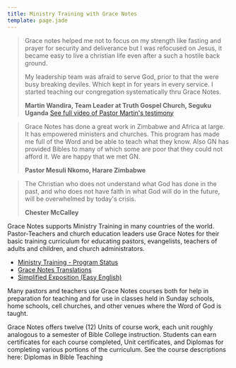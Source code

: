 ```yaml
---
title: Ministry Training with Grace Notes
template: page.jade
---
```


> Grace notes helped me not to focus on my strength like
> fasting and prayer for security and deliverance but I was
> refocused on Jesus, it became easy to live a christian
> life even after a such a hostile back ground.
>
> My leadership team was afraid to serve God, prior to that
> the were busy breaking deviles. Which kept in for years in
> every service. I started teaching our congregation
> systematically thru Grace Notes.
>
> **Martin Wandira, Team Leader at Truth Gospel Church, Seguku
> Uganda** [See full video of Pastor Martin's
> testimony](https://www.youtube.com/watch?v=mn1oAOEqn14)

<!-- -->

> Grace Notes has done a great work in Zimbabwe and Africa at
> large. It has empowered ministers and churches. This program
> has made me full of the Word and be able to teach what they
> know. Also GN has provided Bibles to many of which some are
> poor that they could not afford it. We are happy that we met
> GN.
>
> **Pastor Mesuli Nkomo, Harare Zimbabwe**

<!-- -->

> The Christian who does not understand what God has done in
> the past, and who does not have faith in what God will do
> in the future, will be overwhelmed by today's crisis.
>
> **Chester McCalley**

Grace Notes supports Ministry Training in many countries of
the world. Pastor-Teachers and church education leaders use
Grace Notes for their basic training curriculum for
educating pastors, evangelists, teachers of adults and
children, and church administrators.

- [Ministry Training - Program
    Status](http://www.gracenotes.info/MinistryTrainingStatus.shtml)
- [Grace Notes
    Translations](http://www.gracenotes.info/TRANSLATION.shtml)
- [Simplified Exposition (Easy
    English)](http://www.gracenotes.info/SimplifiedExposition.shtml)

Many pastors and teachers use Grace Notes courses both for
help in preparation for teaching and for use in classes held
in Sunday schools, home schools, cell churches, and other
venues where the Word of God is taught.

Grace Notes offers twelve (12) Units of course work, each
unit roughly analogous to a semester of Bible College
instruction. Students can earn certificates for each course
completed, Unit certificates, and Diplomas for completing
various portions of the curriculum. See the course
descriptions here: Diplomas in Bible Teaching
